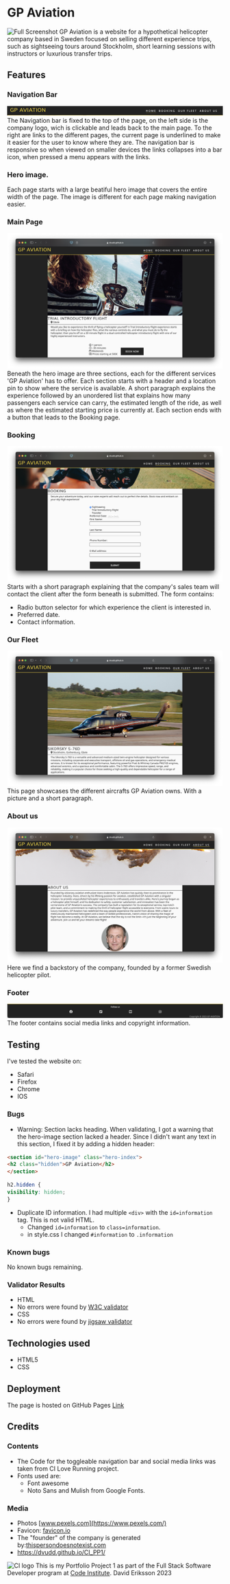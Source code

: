 # GP Aviation
![Full Screenshot](readme_screenshots/scrot_full.png)
GP Aviation is a website for a hypothetical helicopter company based in Sweden focused on selling different experience trips, such as sightseeing tours around Stockholm, short learning sessions with instructors or luxurious transfer trips.

## Features

### Navigation Bar
![Navigation Bar](readme_screenshots/scrot_navbar.png)
The Navigation bar is fixed to the top of the page, on the left side is the company logo, wich is clickable and leads back to the main page.
To the right are links to the different pages, the current page is underlined to make it easier for the user to know where they are.
The navigation bar is responsive so when viewed on smaller devices the links collapses into a bar icon, when pressed a menu appears with the links.

### Hero image.
Each page starts with a large beatiful hero image that covers the entire width of the page. The image is different for each
page making navigation easier.

### Main Page
![Main Page](readme_screenshots/scrot_main.png)
Beneath the hero image are three sections, each for the different services 'GP Aviation' has to offer.
Each section starts with a header and a location pin to show where the service is available. A short paragraph explains the experience followed by an unordered list that explains how many passengers each service can carry, the estimated length of the ride, as well as where the estimated starting price is currently at. 
Each section ends with a button that leads to the Booking page.

### Booking
![Booking](readme_screenshots/scrot_booking.png)
Starts with a short paragraph explaining that the company's sales team will contact the client after the form beneath is submitted.
The form contains:
- Radio button selector for which experience the client is interested in.
- Preferred date.
- Contact information.

### Our Fleet
![Fleet](readme_screenshots/scrot_fleet.png)
This page showcases the different aircrafts GP Aviation owns. With a picture and a short paragraph.

### About us
![About](readme_screenshots/scrot_about.png)
Here we find a backstory of the company, founded by a former Swedish helicopter pilot.

### Footer
![Footer](readme_screenshots/scrot_footer.png)
The footer contains social media links and copyright information.

## Testing
I've tested the website on:
- Safari
- Firefox
- Chrome
- IOS

### Bugs
- Warning: Section lacks heading.
When validating, I got a warning that the hero-image section lacked a header.
Since I didn't want any text in this section, I fixed it by adding a hidden header:
```html
<section id="hero-image" class="hero-index">
<h2 class="hidden">GP Aviation</h2>
</section>
```

```css
h2.hidden {
visibility: hidden;
}
```

- Duplicate ID information.
I had multiple `<div>` with the `id=information` tag. This is not valid HTML.
    * Changed `id=information` to `class=information`.
    * in style.css I changed `#information` to `.information`

### Known bugs
No known bugs remaining.

### Validator Results
* HTML
* No errors were found by [W3C validator](https://validator.w3.org)
* CSS
* No errors were found by [jigsaw validator](https://jigsaw.w3.org/css-validator/)

## Technologies used
- HTML5
- CSS

## Deployment
The page is hosted on GitHub Pages
[Link](https://dvudd.github.io/CI_PP1/)
## Credits
### Contents
- The Code for the toggleable navigation bar and social media links was taken from CI Love Running project.
- Fonts used are:
    * Font awesome
    * Noto Sans and Mulish from Google Fonts.
### Media
- Photos [www.pexels.com](https://www.pexels.com/)
- Favicon: [favicon.io](https://favicon.io)
- The "founder" of the company is generated by:[thispersondoesnotexist.com](https://thispersondoesnotexist.com)
- https://dvudd.github.io/CI_PP1/

![CI logo](https://codeinstitute.s3.amazonaws.com/fullstack/ci_logo_small.png)
This is my Portfolio Project 1 as part of the Full Stack Software Developer program at [Code Institute](https://codeinstitute.net/).
David Eriksson 2023